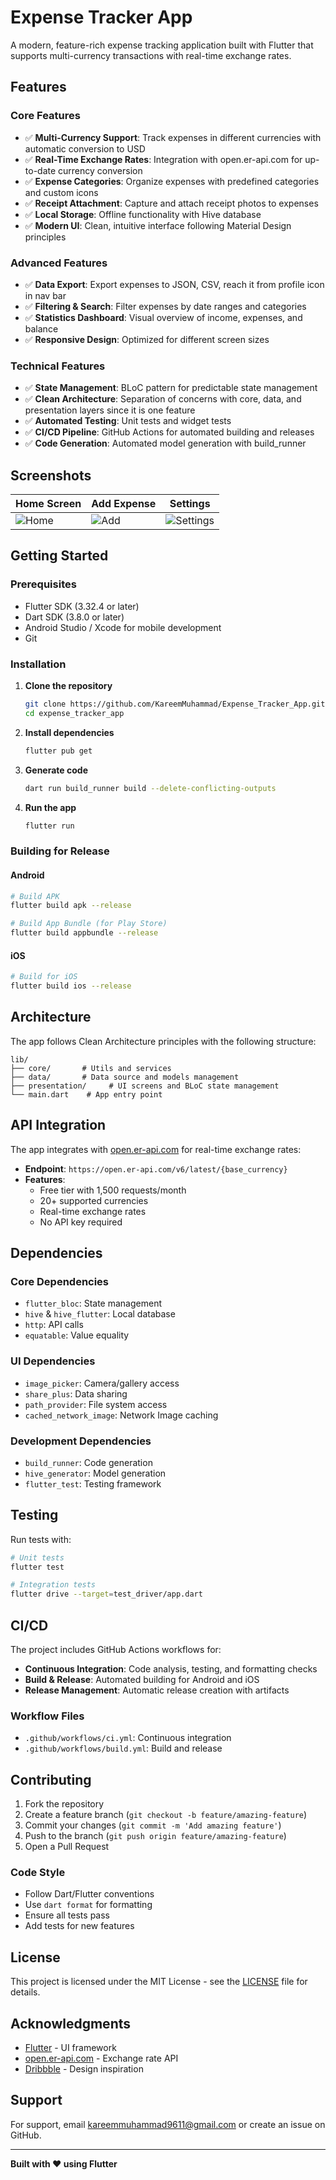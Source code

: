 # Expense Tracker App

A modern, feature-rich expense tracking application built with Flutter that supports multi-currency
transactions with real-time exchange rates.

## Features

### Core Features

- ✅ **Multi-Currency Support**: Track expenses in different currencies with automatic conversion to
  USD
- ✅ **Real-Time Exchange Rates**: Integration with open.er-api.com for up-to-date currency
  conversion
- ✅ **Expense Categories**: Organize expenses with predefined categories and custom icons
- ✅ **Receipt Attachment**: Capture and attach receipt photos to expenses
- ✅ **Local Storage**: Offline functionality with Hive database
- ✅ **Modern UI**: Clean, intuitive interface following Material Design principles

### Advanced Features

- ✅ **Data Export**: Export expenses to JSON, CSV, reach it from profile icon in nav bar
- ✅ **Filtering & Search**: Filter expenses by date ranges and categories
- ✅ **Statistics Dashboard**: Visual overview of income, expenses, and balance
- ✅ **Responsive Design**: Optimized for different screen sizes

### Technical Features

- ✅ **State Management**: BLoC pattern for predictable state management
- ✅ **Clean Architecture**: Separation of concerns with core, data, and presentation layers since it
  is one feature
- ✅ **Automated Testing**: Unit tests and widget tests
- ✅ **CI/CD Pipeline**: GitHub Actions for automated building and releases
- ✅ **Code Generation**: Automated model generation with build_runner

## Screenshots

| Home Screen                   | Add Expense                 | Settings                              |
|-------------------------------|-----------------------------|---------------------------------------|
| ![Home](screenshots/home.png) | ![Add](screenshots/add.png) | ![Settings](screenshots/settings.png) |

## Getting Started

### Prerequisites

- Flutter SDK (3.32.4 or later)
- Dart SDK (3.8.0 or later)
- Android Studio / Xcode for mobile development
- Git

### Installation

1. **Clone the repository**
   ```bash
   git clone https://github.com/KareemMuhammad/Expense_Tracker_App.git
   cd expense_tracker_app
   ```

2. **Install dependencies**
   ```bash
   flutter pub get
   ```

3. **Generate code**
   ```bash
   dart run build_runner build --delete-conflicting-outputs
   ```

4. **Run the app**
   ```bash
   flutter run
   ```

### Building for Release

#### Android

```bash
# Build APK
flutter build apk --release

# Build App Bundle (for Play Store)
flutter build appbundle --release
```

#### iOS

```bash
# Build for iOS
flutter build ios --release
```

## Architecture

The app follows Clean Architecture principles with the following structure:

```
lib/
├── core/       # Utils and services
├── data/       # Data source and models management
├── presentation/     # UI screens and BLoC state management
└── main.dart    # App entry point
```

## API Integration

The app integrates with [open.er-api.com](https://open.er-api.com) for real-time exchange rates:

- **Endpoint**: `https://open.er-api.com/v6/latest/{base_currency}`
- **Features**:
    - Free tier with 1,500 requests/month
    - 20+ supported currencies
    - Real-time exchange rates
    - No API key required

## Dependencies

### Core Dependencies

- `flutter_bloc`: State management
- `hive` & `hive_flutter`: Local database
- `http`: API calls
- `equatable`: Value equality

### UI Dependencies

- `image_picker`: Camera/gallery access
- `share_plus`: Data sharing
- `path_provider`: File system access
- `cached_network_image`: Network Image caching

### Development Dependencies

- `build_runner`: Code generation
- `hive_generator`: Model generation
- `flutter_test`: Testing framework

## Testing

Run tests with:

```bash
# Unit tests
flutter test

# Integration tests
flutter drive --target=test_driver/app.dart
```

## CI/CD

The project includes GitHub Actions workflows for:

- **Continuous Integration**: Code analysis, testing, and formatting checks
- **Build & Release**: Automated building for Android and iOS
- **Release Management**: Automatic release creation with artifacts

### Workflow Files

- `.github/workflows/ci.yml`: Continuous integration
- `.github/workflows/build.yml`: Build and release

## Contributing

1. Fork the repository
2. Create a feature branch (`git checkout -b feature/amazing-feature`)
3. Commit your changes (`git commit -m 'Add amazing feature'`)
4. Push to the branch (`git push origin feature/amazing-feature`)
5. Open a Pull Request

### Code Style

- Follow Dart/Flutter conventions
- Use `dart format` for formatting
- Ensure all tests pass
- Add tests for new features

## License

This project is licensed under the MIT License - see the [LICENSE](LICENSE) file for details.

## Acknowledgments

- [Flutter](https://flutter.dev) - UI framework
- [open.er-api.com](https://open.er-api.com) - Exchange rate API
- [Dribbble](https://dribbble.com/shots/24276232-Expense-Tracker-App) - Design inspiration

## Support

For support, email kareemmuhammad9611@gmail.com or create an issue on GitHub.

---

**Built with ❤️ using Flutter**

